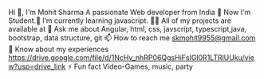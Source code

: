 Hi 👋, I'm Mohit Sharma A passionate Web developer from India 🔭 Now i'm Student.🌱 I’m currently learning javascript.
👨‍💻 All of my projects are available at 
💬 Ask me about Angular, html, css, javscript, typescript,java, bootstrap, data structure, git
📫 How to reach me skmohit9955@gmail.com
📄 Know about my experiences https://drive.google.com/file/d/1NcHv_nhRP06QgsHiFsIGl0R1LTRlUUku/view?usp=drive_link
⚡ Fun fact Video-Games, music, party
<!---
Web-MohitSharma/Web-MohitSharma is a ✨ special ✨ repository because its `README.md` (this file) appears on your GitHub profile.
You can click the Preview link to take a look at your changes.
--->
